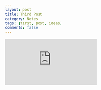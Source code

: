 ```yaml
---
layout: post
title: Third Post
category: Notes
tags: [first, post, ideas]
comments: false
---
```

<iframe src="https://naivesound.com/glitch/#t*(((t%3E%3E9)%5E((t%3E%3E9)-1)%5E1)%2513)" frameborder="0" allowfullscreen></iframe>
